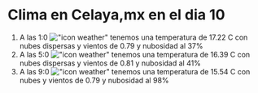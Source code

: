 # Clima en Celaya,mx en el dia 10

1. A las 1:0 !["icon weather"](http://openweathermap.org/img/w/03n.png) tenemos una temperatura de 17.22 C con nubes dispersas y  vientos de 0.79 y nubosidad al 37%
1. A las 5:0 !["icon weather"](http://openweathermap.org/img/w/03n.png) tenemos una temperatura de 16.39 C con nubes dispersas y  vientos de 0.81 y nubosidad al 41%
1. A las 9:0 !["icon weather"](http://openweathermap.org/img/w/04d.png) tenemos una temperatura de 15.54 C con nubes y  vientos de 0.79 y nubosidad al 98%
